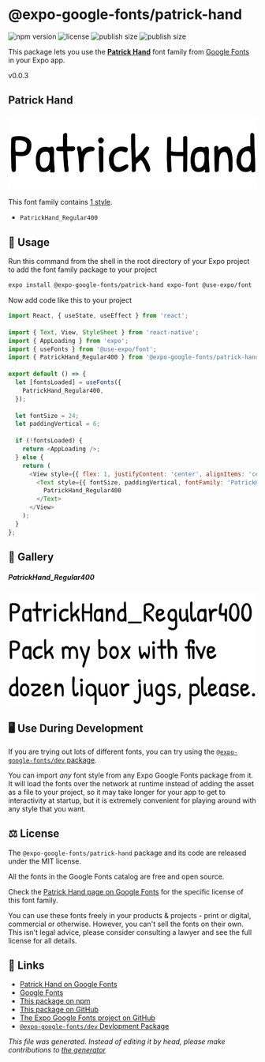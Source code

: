 # @expo-google-fonts/patrick-hand

![npm version](https://flat.badgen.net/npm/v/@expo-google-fonts/patrick-hand)
![license](https://flat.badgen.net/github/license/expo/google-fonts)
![publish size](https://flat.badgen.net/packagephobia/install/@expo-google-fonts/patrick-hand)
![publish size](https://flat.badgen.net/packagephobia/publish/@expo-google-fonts/patrick-hand)

This package lets you use the [**Patrick Hand**](https://fonts.google.com/specimen/Patrick+Hand) font family from [Google Fonts](https://fonts.google.com/) in your Expo app.

v0.0.3

## Patrick Hand

![Patrick Hand](./font-family.png)

This font family contains [1 style](#gallery).

- `PatrickHand_Regular400`

## 🔡 Usage

Run this command from the shell in the root directory of your Expo project to add the font family package to your project
```sh
expo install @expo-google-fonts/patrick-hand expo-font @use-expo/font
```

Now add code like this to your project
```js
import React, { useState, useEffect } from 'react';

import { Text, View, StyleSheet } from 'react-native';
import { AppLoading } from 'expo';
import { useFonts } from '@use-expo/font';
import { PatrickHand_Regular400 } from '@expo-google-fonts/patrick-hand';

export default () => {
  let [fontsLoaded] = useFonts({
    PatrickHand_Regular400,
  });

  let fontSize = 24;
  let paddingVertical = 6;

  if (!fontsLoaded) {
    return <AppLoading />;
  } else {
    return (
      <View style={{ flex: 1, justifyContent: 'center', alignItems: 'center' }}>
        <Text style={{ fontSize, paddingVertical, fontFamily: 'PatrickHand_Regular400' }}>
          PatrickHand_Regular400
        </Text>
      </View>
    );
  }
};

```

## 📖 Gallery

##### PatrickHand_Regular400
![PatrickHand_Regular400](./b63c9a7041a5fc7005d8f0580dd04bf71c5eed9b4b6d843857ccb8f2485ebbf6.ttf.png)


## 🖥️ Use During Development

If you are trying out lots of different fonts, you can try using the [`@expo-google-fonts/dev` package](https://github.com/expo/google-fonts/tree/master/font-packages/dev#readme).

You can import *any* font style from any Expo Google Fonts package from it. It will load the fonts
over the network at runtime instead of adding the asset as a file to your project, so it may take longer
for your app to get to interactivity at startup, but it is extremely convenient
for playing around with any style that you want.

## ⚖️ License

The `@expo-google-fonts/patrick-hand` package and its code are released under the MIT license.

All the fonts in the Google Fonts catalog are free and open source.

Check the [Patrick Hand page on Google Fonts](https://fonts.google.com/specimen/Patrick+Hand) for the specific license of this font family.

You can use these fonts freely in your products & projects - print or digital, commercial or otherwise. However, you can't sell the fonts on their own. This isn't legal advice, please consider consulting a lawyer and see the full license for all details.

## 🔗 Links

- [Patrick Hand on Google Fonts](https://fonts.google.com/specimen/Patrick+Hand)
- [Google Fonts](https://fonts.google.com/)
- [This package on npm](https://www.npmjs.com/package/@expo-google-fonts/patrick-hand)
- [This package on GitHub](https://github.com/expo/google-fonts/tree/master/font-packages/patrick-hand)
- [The Expo Google Fonts project on GitHub](https://github.com/expo/google-fonts)
- [`@expo-google-fonts/dev` Devlopment Package](https://github.com/expo/google-fonts/tree/master/font-packages/dev)


*This file was generated. Instead of editing it by head, please make contributions to [the generator](https://github.com/expo/google-fonts/tree/master/packages/generator)*

